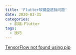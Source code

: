 ```yaml
---
title: 'Flutter软键盘遮挡问题'
date: 2020-03-31
categories: 
  - 前端-Flutter
tags:
  - 技巧
---
```



[TensorFlow not found using pip](https://stackoverflow.com/questions/38896424/tensorflow-not-found-using-pip)

